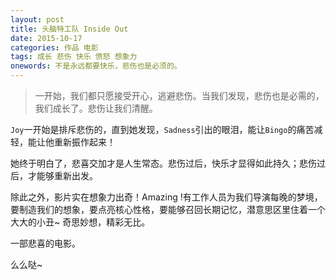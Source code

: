 ```yaml
---
layout: post
title: 头脑特工队 Inside Out
date: 2015-10-17
categories: 作品 电影
tags: 成长 悲伤 快乐 愤怒 想象力
onewords: 不是永远都要快乐，悲伤也是必须的。
---
```

> 一开始，我们都只愿接受开心，逃避悲伤。当我们发现，悲伤也是必需的，我们成长了。悲伤让我们清醒。

`Joy`一开始是排斥悲伤的，直到她发现，`Sadness`引出的眼泪，能让`Bingo`的痛苦减轻，能让他重新振作起来！

她终于明白了，悲喜交加才是人生常态。悲伤过后，快乐才显得如此持久；悲伤过后，才能够重新出发。

除此之外，影片实在想象力出奇！Amazing !有工作人员为我们导演每晚的梦境，要制造我们的想象，要点亮核心性格，要能够召回长期记忆，潜意思区里住着一个大大的小丑~ 奇思妙想，精彩无比。

一部悲喜的电影。

么么哒~
